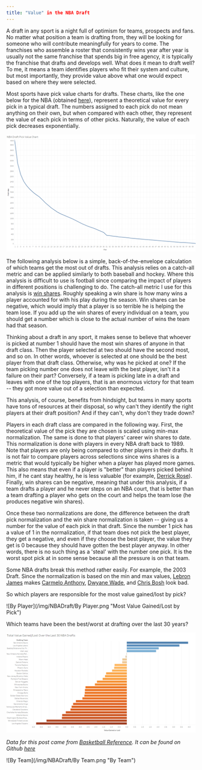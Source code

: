 ```yaml
---
title: "Value" in the NBA Draft
---
```


A draft in any sport is a night full of optimism for teams, prospects and fans. No matter what position a team is drafting from, they will be looking for someone who will contribute meaningfully for years to come. The franchises who assemble a roster that consistently wins year after year is usually not the same franchise that spends big in free agency, it is typically the franchise that drafts and develops well. What does it mean to draft well? To me, it means a team identifies players who fit their system and culture, but most importantly, they provide value above what one would expect based on where they were selected.

Most sports have pick value charts for drafts. These charts, like the one below for the NBA (obtained [here](http://nbasense.com/draft-pick-trade-value/2/kevin-pelton-2)), represent a theoretical value for every pick in a typical draft. The numbers assigned to each pick do not mean anything on their own, but when compared with each other, they represent the value of each pick in terms of other picks. Naturally, the value of each pick decreases exponentially.

![Value Chart](/img/NBADraft/ValueChart.png "NBA Draft Value Chart")

The following analysis below is a simple, back-of-the-envelope calculation of which teams get the most out of drafts. This analysis relies on a catch-all metric and can be applied similarly to both baseball and hockey. Where this analysis is difficult to use is football since comparing the impact of players in different positions is challenging to do. The catch-all metric I use for this analysis is [win shares](https://www.basketball-reference.com/about/ws.html). Roughly speaking a win share is how many wins a player accounted for with his play during the season. Win shares can be negative, which would imply that a player is so terrible he is helping the team lose. If you add up the win shares of every individual on a team, you should get a number which is close to the actual number of wins the team had that season.

Thinking about a draft in any sport, it makes sense to believe that whoever is picked at number 1 should have the most win shares of anyone in that draft class. Then the player selected at two should have the second most, and so on. In other words, whoever is selected at one should be the best player from that draft class. Otherwise, why was he picked at one? If the team picking number one does not leave with the best player, isn't it a failure on their part? Conversely, if a team is picking late in a draft and leaves with one of the top players, that is an enormous victory for that team -- they got more value out of a selection than expected.

This analysis, of course, benefits from hindsight, but teams in many sports have tons of resources at their disposal, so why can't they identify the right players at their draft position? And if they can't, why don't they trade down?

Players in each draft class are compared in the following way. First, the theoretical value of the pick they are chosen is scaled using min-max normalization. The same is done to that players' career win shares to date. This normalization is done with players in every NBA draft back to 1989. Note that players are only being compared to other players in their drafts. It is not fair to compare players across selections since wins shares is a metric that would typically be higher when a player has played more games. This also means that even if a player is "better" than players picked behind him, if he cant stay healthy, he is less valuable (for example, [Derrick Rose](https://www.basketball-reference.com/players/r/rosede01.html)). Finally, win shares can be negative, meaning that under this analysis, if a team drafts a player and he never steps on an NBA court, that is better than a team drafting a player who gets on the court and helps the team lose (he produces negative win shares).

Once these two normalizations are done, the difference between the draft pick normalization and the win share normalization is taken -- giving us a number for the value of each pick in that draft. Since the number 1 pick has a value of 1 in the normalization, if that team does not pick the best player, they get a negative, and even if they choose the best player, the value they get is 0 because they should have gotten the best player anyway. In other words, there is no such thing as a 'steal' with the number one pick. It is the worst spot pick at in some sense because all the pressure is on that team.

Some NBA drafts break this method rather easily. For example, the 2003 Draft. Since the normalization is based on the min and max values, [Lebron James](https://www.basketball-reference.com/players/j/jamesle01.html) makes [Carmelo Anthony](https://www.basketball-reference.com/players/a/anthoca01.html), [Dwyane Wade](https://www.basketball-reference.com/players/w/wadedw01.html), and [Chris Bosh](https://www.basketball-reference.com/players/b/boshch01.html) look bad.

So which players are responsible for the most value gained/lost by pick?

![By Player](/img/NBADraft/By Player.png "Most Value Gained/Lost by Pick")

Which teams have been the best/worst at drafting over the last 30 years?

![30 Years](/img/NBADraft/30years.png "Teams")

_Data for this post came from [Basketball Reference](https://www.basketball-reference.com/). It can be found on Github [here](https://github.com/NumberHound/Data/tree/master/Posts/NBA%20Drafts)_

![By Team](/img/NBADraft/By Team.png "By Team")
